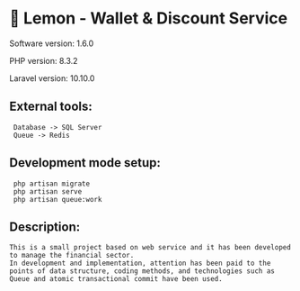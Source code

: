 # 🌱 Lemon - Wallet & Discount Service

 <p>Software version: 1.6.0</p>
 <p>PHP version: 8.3.2</p>
 <p>Laravel version: 10.10.0</p>

 ## External tools:
     Database -> SQL Server 
     Queue -> Redis
     
## Development mode setup:
     php artisan migrate
     php artisan serve
     php artisan queue:work

## Description:
    This is a small project based on web service and it has been developed to manage the financial sector.
    In development and implementation, attention has been paid to the points of data structure, coding methods, and technologies such as Queue and atomic transactional commit have been used.


